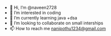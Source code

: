 - 👋 Hi, I’m @naveen2728
- 👀 I’m interested in coding
- 🌱 I’m currently learning java +dsa
- 💞️ I’m looking to collaborate on small interships
- 📫 How to reach me nanipothu1234@gmail.com

<!---
naveen2728/naveen2728 is a ✨ special ✨ repository because its `README.md` (this file) appears on your GitHub profile.
You can click the Preview link to take a look at your changes.
--->
